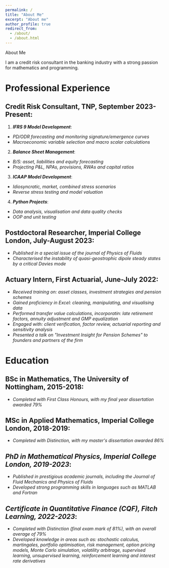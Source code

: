 ```yaml
---
permalink: /
title: "About Me"
excerpt: "About me"
author_profile: true
redirect_from: 
  - /about/
  - /about.html
---
```


About Me

I am a credit risk consultant in the banking industry with a strong passion for mathematics and programming.


# Professional Experience

## Credit Risk Consultant, TNP, September 2023-Present:

1. **_IFRS 9 Model Development_**:
* _PD/ODR forecasting and monitoring signature/emergence curves_
* _Macroeconomic variable selection and macro scalar calculations_
2. **_Balance Sheet Management_**:
* _B/S: asset, liabilities and equity forecasting_
* _Projecting P&L, NPAs, provisions, RWAs and capital ratios_
3. **_ICAAP Model Development_**:
* _Idiosyncratic, market, combined stress scenarios_
* _Reverse stress testing and model valuation_
4. **_Python Projects_**:
* _Data analysis, visualisation and data quality checks_
* _OOP and unit testing_

## Postdoctoral Researcher, Imperial College London, July-August 2023:

* _Published in a special issue of the journal of Physics of Fluids_
* _Characterised the instability of quasi-geostrophic dipole steady states by a critical Davies mode_

## Actuary Intern, First Actuarial, June-July 2022:

* _Received training on: asset classes, investment strategies and pension schemes_
* _Gained proficiency in Excel: cleaning, manipulating, and visualising data_
* _Performed transfer value calculations, incorporatin: late retirement factors, annuity adjustment and GMP equalization_
* _Engaged with: client verification, factor review, actuarial reporting and sensitivity analysis_
* _Presented a talk on "Investment Insight for Pension Schemes" to founders and partners of the firm_

# Education

## BSc in Mathematics, The University of Nottingham, 2015-2018:

* _Completed with First Class Honours, with my final year dissertation awarded 79%_

## MSc in Applied Mathematics, Imperial College London, 2018-2019:

* _Completed with Distinction, with my master's dissertation awarded 86%_

## _PhD in Mathematical Physics, Imperial College London, 2019-2023_:

* _Published in prestigious academic journals, including the Journal of Fluid Mechanics and Physics of Fluids_
* _Developed strong programming skills in languages such as MATLAB and Fortran_

## _Certificate in Quantitative Finance (CQF), Fitch Learning, 2022-2023_:

* _Completed with Distinction (final exam mark of 81%), with an overall average of 79%_
* _Developed knowledge in areas such as: stochastic calculus, martingales, portfolio optimisation, risk management, option pricing models, Monte Carlo simulation, volatility arbitrage, supervised learning, unsupervised learning, reinforcement learning and interest rate derivatives_
